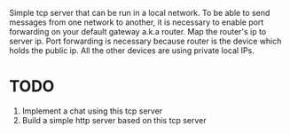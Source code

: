 Simple tcp server that can be run in a local network.
To be able to send messages from one network to another, it is necessary to enable
port forwarding on your default gateway a.k.a router. Map the router's ip to server ip.
Port forwarding is necessary because router is the device which holds the public ip.
All the other devices are using private local IPs.

# TODO
1. Implement a chat using this tcp server
2. Build a simple http server based on this tcp server
